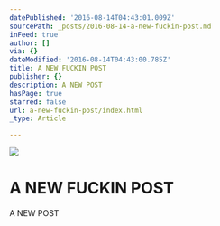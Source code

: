 ```yaml
---
datePublished: '2016-08-14T04:43:01.009Z'
sourcePath: _posts/2016-08-14-a-new-fuckin-post.md
inFeed: true
author: []
via: {}
dateModified: '2016-08-14T04:43:00.785Z'
title: A NEW FUCKIN POST
publisher: {}
description: A NEW POST
hasPage: true
starred: false
url: a-new-fuckin-post/index.html
_type: Article

---
```

![](https://the-grid-user-content.s3-us-west-2.amazonaws.com/b1998406-30c5-409b-9e4e-7f5a7e5d3cda.jpg)

# A NEW FUCKIN POST

A NEW POST